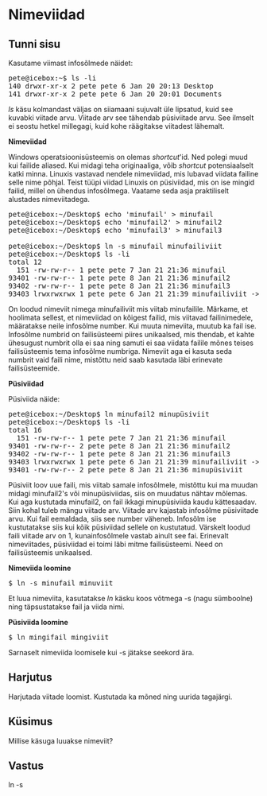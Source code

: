 ﻿# Nimeviidad
## Tunni sisu

Kasutame viimast infosõlmede näidet:


<pre>
pete@icebox:~$ ls -li
140 drwxr-xr-x 2 pete pete 6 Jan 20 20:13 Desktop
141 drwxr-xr-x 2 pete pete 6 Jan 20 20:01 Documents
</pre>

*ls* käsu kolmandast väljas on siiamaani sujuvalt üle lipsatud, kuid see kuvabki viitade arvu. Viitade arv see tähendab püsiviitade arvu. See ilmselt ei seostu hetkel millegagi, kuid kohe räägitakse viitadest lähemalt.

<b>Nimeviidad</b>

Windows operatsioonisüsteemis on olemas *shortcut*'id. Ned polegi muud kui failide aliased. Kui midagi teha originaaliga, võib *shortcut* potensiaalselt katki minna. Linuxis vastavad nendele nimeviidad, mis lubavad viidata failine selle nime põhjal. Teist tüüpi viidad Linuxis on püsiviidad, mis on ise mingid failid, millel on ühendus infosõlmega. Vaatame seda asja praktiliselt alustades nimeviitadega.
 
<pre>
pete@icebox:~/Desktop$ echo 'minufail' > minufail
pete@icebox:~/Desktop$ echo 'minufail2' > minufail2
pete@icebox:~/Desktop$ echo 'minufail3' > minufail3

pete@icebox:~/Desktop$ ln -s minufail minufailiviit
pete@icebox:~/Desktop$ ls -li
total 12
  151 -rw-rw-r-- 1 pete pete 7 Jan 21 21:36 minufail
93401 -rw-rw-r-- 1 pete pete 8 Jan 21 21:36 minufail2
93402 -rw-rw-r-- 1 pete pete 8 Jan 21 21:36 minufail3
93403 lrwxrwxrwx 1 pete pete 6 Jan 21 21:39 minufailiviit -> minufail
</pre>

On loodud nimeviit nimega minufailiviit mis viitab minufailile. Märkame, et hoolimata sellest, et nimeviidad on kõigest failid, mis viitavad failinimedele, määratakse neile infosõlme number. Kui muuta nimeviita, muutub ka fail ise. Infosõlme numbrid on failisüsteemi piires unikaalsed, mis thendab, et kahte ühesugust numbrit olla ei saa ning samuti ei saa viidata failile mõnes teises failisüsteemis tema infosõlme numbriga. Nimeviit aga ei kasuta seda numbrit vaid faili nime, mistõttu neid saab kasutada läbi erinevate failisüsteemide.

<b>Püsiviidad</b>

Püsiviida näide:

<pre>
pete@icebox:~/Desktop$ ln minufail2 minupüsiviit
pete@icebox:~/Desktop$ ls -li
total 16
  151 -rw-rw-r-- 1 pete pete 7 Jan 21 21:36 minufail
93401 -rw-rw-r-- 2 pete pete 8 Jan 21 21:36 minufail2
93402 -rw-rw-r-- 1 pete pete 8 Jan 21 21:36 minufail3
93403 lrwxrwxrwx 1 pete pete 6 Jan 21 21:39 minufailiviit -> minufail
93401 -rw-rw-r-- 2 pete pete 8 Jan 21 21:36 minupüsiviit
</pre>

Püsiviit loov uue faili, mis viitab samale infosõlmele, mistõttu kui ma muudan midagi minufail2's või minupüsiviidas, siis on muudatus nähtav mõlemas. Kui aga kustutada minufail2, on fail ikkagi minupüsiviida kaudu kättesaadav. Siin kohal tuleb mängu viitade arv. Viitade arv kajastab infosõlme püsiviitade arvu. Kui fail eemaldada, siis see number väheneb. Infosõlm ise kustutatakse siis kui kõik püsiviidad sellele on kustutatud. Värskelt loodud faili viitade arv on 1, kunainfosõlmele vastab ainult see fai. Erinevalt nimeviitades, püsiviidad ei  toimi läbi mitme failisüsteemi. Need on failisüsteemis unikaalsed.

<b>Nimeviida loomine</b>

<pre>
$ ln -s minufail minuviit</pre>

Et luua nimeviita, kasutatakse *ln* käsku koos võtmega -s (nagu sümboolne) ning täpsustatakse fail ja viida nimi.

<b>Püsiviida loomine</b>

<pre>
$ ln mingifail mingiviit</pre>

Sarnaselt nimeviida loomisele kui -s jätakse seekord ära.

## Harjutus

Harjutada viitade loomist. Kustutada ka mõned ning uurida tagajärgi.

## Küsimus

Millise käsuga luuakse nimeviit?

## Vastus

ln -s
